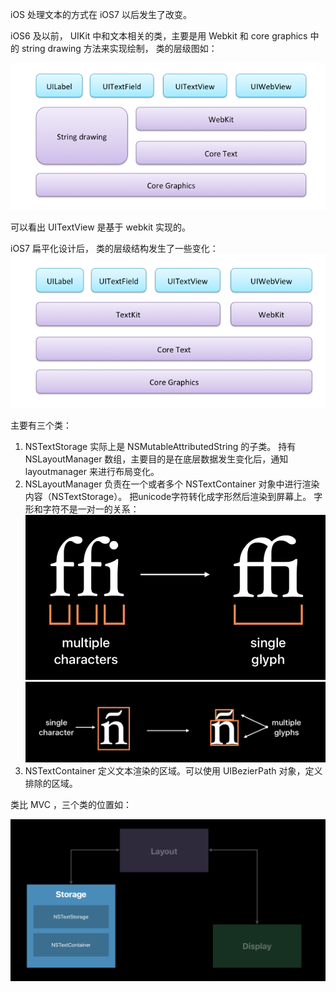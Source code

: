 iOS 处理文本的方式在 iOS7 以后发生了改变。

iOS6 及以前， UIKit 中和文本相关的类，主要是用 Webkit 和 core  graphics 中的 string drawing 方法来实现绘制， 类的层级图如： 

![ios6_text](./images/ios6_text.png)

可以看出 UITextView 是基于 webkit 实现的。 


iOS7 扁平化设计后， 类的层级结构发生了一些变化：
![ios7_text](./images/ios7_text.png)



主要有三个类：

1. NSTextStorage 实际上是 NSMutableAttributedString 的子类。 持有 NSLayoutManager 数组，主要目的是在底层数据发生变化后，通知 layoutmanager 来进行布局变化。
2. NSLayoutManager 负责在一个或者多个 NSTextContainer 对象中进行渲染内容（NSTextStorage）。 把unicode字符转化成字形然后渲染到屏幕上。
	字形和字符不是一对一的关系：
	![n_to_one](./images/n_to_one.png)	 	![one_to_n](./images/one_to_n.png)	 	
3. NSTextContainer 定义文本渲染的区域。可以使用 UIBezierPath 对象，定义排除的区域。


类比 MVC ，三个类的位置如：

![textkit_mvc](./images/textkit_mvc.png)